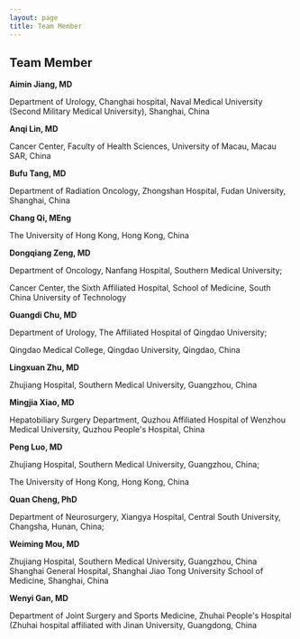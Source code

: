 ```yaml
---
layout: page
title: Team Member
---
```


## Team Member

**Aimin Jiang, MD**

Department of Urology, Changhai hospital, Naval Medical University (Second Military Medical University), Shanghai, China

**Anqi Lin, MD**

Cancer Center, Faculty of Health Sciences, University of Macau, Macau SAR, China

**Bufu Tang, MD**

Department of Radiation Oncology, Zhongshan Hospital, Fudan University, Shanghai, China

**Chang Qi, MEng**

The University of Hong Kong, Hong Kong, China

**Dongqiang Zeng, MD**

Department of Oncology, Nanfang Hospital, Southern Medical University; 

Cancer Center, the Sixth Affiliated Hospital, School of Medicine, South China University of Technology

**Guangdi Chu, MD**

Department of Urology, The Affiliated Hospital of Qingdao University; 

Qingdao Medical College, Qingdao University, Qingdao, China

**Lingxuan Zhu, MD**

Zhujiang Hospital, Southern Medical University, Guangzhou, China

**Mingjia Xiao, MD**

Hepatobiliary Surgery Department, Quzhou Affiliated Hospital of Wenzhou Medical University, Quzhou People's Hospital, China

**Peng Luo, MD**

Zhujiang Hospital, Southern Medical University, Guangzhou, China;

The University of Hong Kong, Hong Kong, China

**Quan Cheng, PhD**

Department of Neurosurgery, Xiangya Hospital, Central South University, Changsha, Hunan, China;

**Weiming Mou, MD**

Zhujiang Hospital, Southern Medical University, Guangzhou, China
Shanghai General Hospital, Shanghai Jiao Tong University School of
Medicine, Shanghai, China

**Wenyi Gan, MD**

Department of Joint Surgery and Sports Medicine, Zhuhai People's Hospital (Zhuhai hospital affiliated with Jinan University, Guangdong, China
